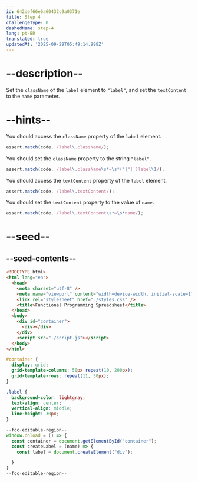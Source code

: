 ```yaml
---
id: 642def66e6a60432c9a0371e
title: Step 4
challengeType: 0
dashedName: step-4
lang: pt-BR
translated: true
updatedAt: '2025-09-29T05:49:14.998Z'
---
```


# --description--

Set the `className` of the `label` element to `"label"`, and set the `textContent` to the `name` parameter.

# --hints--

You should access the `className` property of the `label` element.

```js
assert.match(code, /label\.className/);
```

You should set the `className` property to the string `"label"`.

```js
assert.match(code, /label\.className\s*=\s*('|"|`)label\1/);
```

You should access the `textContent` property of the `label` element.

```js
assert.match(code, /label\.textContent/);
```

You should set the `textContent` property to the value of `name`.

```js
assert.match(code, /label\.textContent\s*=\s*name/);
```

# --seed--

## --seed-contents--

```html
<!DOCTYPE html>
<html lang="en">
  <head>
    <meta charset="utf-8" />
    <meta name="viewport" content="width=device-width, initial-scale=1" />
    <link rel="stylesheet" href="./styles.css" />
    <title>Functional Programming Spreadsheet</title>
  </head>
  <body>
    <div id="container">
      <div></div>
    </div>
    <script src="./script.js"></script>
  </body>
</html>
```

```css
#container {
  display: grid;
  grid-template-columns: 50px repeat(10, 200px);
  grid-template-rows: repeat(11, 30px);
}

.label {
  background-color: lightgray;
  text-align: center;
  vertical-align: middle;
  line-height: 30px;
}
```

```js
--fcc-editable-region--
window.onload = () => {
  const container = document.getElementById("container");
  const createLabel = (name) => {
    const label = document.createElement("div");

  }
}
--fcc-editable-region--
```
